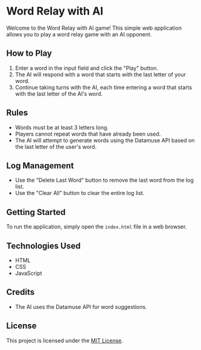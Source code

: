 # Word Relay with AI

Welcome to the Word Relay with AI game! This simple web application allows you to play a word relay game with an AI opponent.

## How to Play

1. Enter a word in the input field and click the "Play" button.
2. The AI will respond with a word that starts with the last letter of your word.
3. Continue taking turns with the AI, each time entering a word that starts with the last letter of the AI's word.

## Rules

- Words must be at least 3 letters long.
- Players cannot repeat words that have already been used.
- The AI will attempt to generate words using the Datamuse API based on the last letter of the user's word.

## Log Management

- Use the "Delete Last Word" button to remove the last word from the log list.
- Use the "Clear All" button to clear the entire log list.

## Getting Started

To run the application, simply open the `index.html` file in a web browser.

## Technologies Used

- HTML
- CSS
- JavaScript

## Credits

- The AI uses the Datamuse API for word suggestions.

## License

This project is licensed under the [MIT License](LICENSE).
